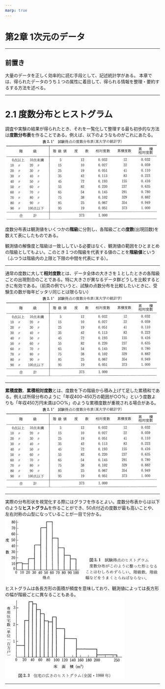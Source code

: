 ```yaml
---
marp: true
---
```

# 第2章 1次元のデータ

---
## 前置き

大量のデータを正しく効率的に読む手段として、記述統計学がある。
本章では、得られたデータのうち１つの属性に着目して、得られる情報を整理・要約するする方法を述べる。

---
# 2.1 度数分布とヒストグラム

調査や実験の結果が得られたとき、それを一覧化して整理する最も初歩的な方法は**度数分布表**を作ることである。例えば、以下のようなものがこれにあたる。
![](img/pic2_1.png)

度数分布表は観測値をいくつかの**階級**に分割し、各階級ごとの**度数**(出現回数)を数えて表にしたものである。

観測値の解像度と階級は一致ししている必要はなく、観測値の範囲をひとまとめの階級としてもよい。このとき１つの階級を代表する値のことを**階級値**という（ふつうは階級内の上限と下限の中間を代表にする）。

---

通常の度数に大して**相対度数**とは、データ全体の大きさを１としたときの各階級ごとの出現割合のことである。特に大きさが異なるデータ群どうしを比較するときに有効である。（前頁の例でいうと、試験の点数分布を比較したいときに、受験生の数が毎年ピッタリ同じとは限らない）
![](img/pic2_1.png)

---

**累積度数**、**累積相対度数**とは、度数を下の階級から積み上げて足した累積和である。例えば所得分布のように「年収400-450万の範囲が○○%」という度数よりも「年収450万円未満は○○%」のような累積度数が重視される場合がある。
![](img/pic2_1.png)

---

実際の分布形状を視覚化する際にはグラフを作るとよい。度数分布表からは以下のような**ヒストグラム**を作ることができ、50点付近の度数が最も高いことや、左右対称の山型になっていることが一目で分かる。
![](img/pic2_2.png)
ヒストグラムは各長方形の面積が頻度を意味しており、観測値によっては長方形の幅が階級ごとに異なることもある。
![](img/pic2_3.png)

---

